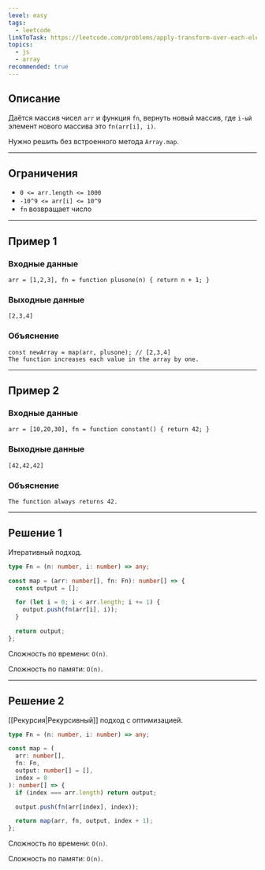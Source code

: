 ```yaml
---
level: easy
tags:
  - leetcode
linkToTask: https://leetcode.com/problems/apply-transform-over-each-element-in-array/description/?envType=study-plan-v2&envId=30-days-of-javascript
topics:
  - js
  - array
recommended: true
---
```

## Описание

Даётся массив чисел `arr` и функция `fn`, вернуть новый массив, где `i-ый` элемент нового массива это `fn(arr[i], i)`.

Нужно решить без встроенного метода `Array.map`.

---
## Ограничения

- `0 <= arr.length <= 1000`
- `-10^9 <= arr[i] <= 10^9`
- `fn` возвращает число

---
## Пример 1

### Входные данные

```
arr = [1,2,3], fn = function plusone(n) { return n + 1; }
```
### Выходные данные

```
[2,3,4]
```
### Объяснение

```
const newArray = map(arr, plusone); // [2,3,4]
The function increases each value in the array by one.
```

---
## Пример 2

### Входные данные

```
arr = [10,20,30], fn = function constant() { return 42; }
```
### Выходные данные

```
[42,42,42]
```
### Объяснение

```
The function always returns 42.
```

---
## Решение 1

Итеративный подход.

```typescript
type Fn = (n: number, i: number) => any;

const map = (arr: number[], fn: Fn): number[] => {
  const output = [];

  for (let i = 0; i < arr.length; i += 1) {
    output.push(fn(arr[i], i));
  }

  return output;
};
```

Сложность по времени: `O(n)`.

Сложность по памяти: `O(n)`.

---
## Решение 2

[[Рекурсия|Рекурсивный]] подход с оптимизацией.

```typescript
type Fn = (n: number, i: number) => any;

const map = (
  arr: number[],
  fn: Fn,
  output: number[] = [],
  index = 0
): number[] => {
  if (index === arr.length) return output;

  output.push(fn(arr[index], index));

  return map(arr, fn, output, index + 1);
};
```

Сложность по времени: `O(n)`.

Сложность по памяти: `O(n)`.